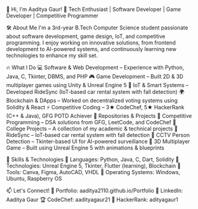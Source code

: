 👋 Hi, I'm Aaditya Gaur!
🚀 Tech Enthusiast | Software Developer | Game Developer | Competitive Programmer

🛠 About Me
I'm a 3rd-year B.Tech Computer Science student passionate about software development, game design, IoT, and competitive programming. I enjoy working on innovative solutions, from frontend development to AI-powered systems, and continuously learning new technologies to enhance my skill set.

🔥 What I Do
💻 Software & Web Development – Experience with Python, Java, C, Tkinter, DBMS, and PHP
🎮 Game Development – Built 2D & 3D multiplayer games using Unity & Unreal Engine 5
🚦 IoT & Smart Systems – Developed RideSync (IoT-based car rental system with fall detection)
🌍 Blockchain & DApps – Worked on decentralized voting systems using Solidity & React
⚡ Competitive Coding – 3★ CodeChef, 5★ HackerRank (C++ & Java), GFG POTD Achiever
📂 Repositories & Projects
🔹 Competitive Programming – DSA solutions from GFG, LeetCode, and CodeChef
🔹 College Projects – A collection of my academic & technical projects
🔹 RideSync – IoT-based car rental system with fall detection
🔹 CCTV Person Detection – Tkinter-based UI for AI-powered surveillance
🔹 3D Multiplayer Game – Built using Unreal Engine 5 with animations & blueprints

🚀 Skills & Technologies
🔹 Languages: Python, Java, C, Dart, Solidity
🔹 Technologies: Unreal Engine 5, Tkinter, Flutter (learning), Blockchain
🔹 Tools: Canva, Figma, AutoCAD, VHDL
🔹 Operating Systems: Windows, Ubuntu, Raspberry OS

📫 Let's Connect!
💼 Portfolio: aaditya2110.github.io/Portfolio
🔗 LinkedIn: Aaditya Gaur
🏆 CodeChef: aadityagaur21
🏅 HackerRank: adityagaur1

